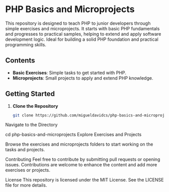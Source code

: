 # PHP Basics and Microprojects

This repository is designed to teach PHP to junior developers through simple exercises and microprojects. It starts with basic PHP fundamentals and progresses to practical samples, helping to extend and apply software development logic. Ideal for building a solid PHP foundation and practical programming skills.

## Contents

- **Basic Exercises**: Simple tasks to get started with PHP.
- **Microprojects**: Small projects to apply and extend PHP knowledge.

## Getting Started

1. **Clone the Repository**

   ```bash
   git clone https://github.com/migueldavidcs/php-basics-and-microprojects.git
Navigate to the Directory


cd php-basics-and-microprojects
Explore Exercises and Projects

Browse the exercises and microprojects folders to start working on the tasks and projects.

Contributing
Feel free to contribute by submitting pull requests or opening issues. Contributions are welcome to enhance the content and add more exercises or projects.

License
This repository is licensed under the MIT License. See the LICENSE file for more details.
